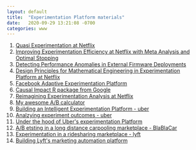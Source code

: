```yaml
---
layout: default
title:  "Experimentation Platform materials"
date:   2020-09-29 13:21:08 -0700
categories: www
---
```



1. [Quasi Experimentation at Netflix][1]
2. [Improving Experimentation Efficiency at Netflix with Meta Analysis and Optimal Stopping][2]
3. [Detecting Performance Anomalies in External Firmware Deployments][3]
4. [Design Principles for Mathematical Engineering in Experimentation Platform at Netflix][4]
5. [Facebook Adaptive Experimentation Platform][5]
6. [Causal Impact R package from Google][6]
7. [Reimagining Experimentation Analysis at Netflix][7]
8. [My awesome A/B calculator][8]
9. [Building an Intelligent Experimentation Platform - uber][9]
10. [Analzying experiment outcomes - uber][10]
11. [Under the hood of Uber's experimentation Platform][11]
12. [A/B etsting in a long distance carpooling marketplace - BlaBlaCar][12]
13. [Experimentation in a ridesharing marketplace - lyft][13]
14. [Building Lyft's marketing automation platform][14]

[1]: https://medium.com/netflix-techblog/quasi-experimentation-at-netflix-566b57d2e362 "Quasi Experimentation at Netflix"
[2]: https://medium.com/netflix-techblog/improving-experimentation-efficiency-at-netflix-with-meta-analysis-and-optimal-stopping-d8ec290ae5be "Improving Experimentation Efficiency at Netflix with Meta Analysis and Optimal Stopping"
[3]: https://medium.com/netflix-techblog/detecting-performance-anomalies-in-external-firmware-deployments-ed41b1bfcf46 "Detecting Performance Anomalies in External Firmware Deployments"
[4]: https://medium.com/netflix-techblog/design-principles-for-mathematical-engineering-in-experimentation-platform-15b3ea143b1f "Design Principles for Mathematical Engineering in Experimentation Platform at Netflix"
[5]: https://ax.dev/ "Facebook Adaptive Experimentation Platform"
[6]: https://google.github.io/CausalImpact/CausalImpact.html "Causal Impact from Google"
[7]: https://medium.com/netflix-techblog/reimagining-experimentation-analysis-at-netflix-71356393af21
[8]: http://bit.ly/ABCalc 
[9]: https://eng.uber.com/experimentation-platform/
[10]: https://eng.uber.com/analyzing-experiment-outcomes/
[11]: https://eng.uber.com/xp/
[12]: https://medium.com/blablacar-tech/a-b-testing-in-a-long-distance-carpooling-marketplace-35a67737f4b
[13]: https://eng.lyft.com/experimentation-in-a-ridesharing-marketplace-b39db027a66e
[14]: https://eng.lyft.com/lyft-marketing-automation-b43b7b7537cc

